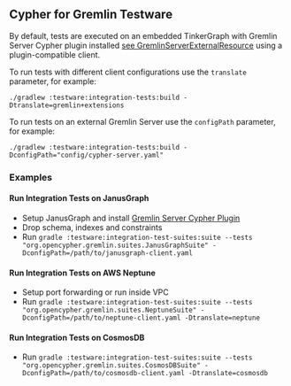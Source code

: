 ## Cypher for Gremlin Testware

By default, tests are executed on an embedded TinkerGraph with Gremlin Server Cypher plugin installed [see GremlinServerExternalResource](testware-common/src/main/java/org/opencypher/gremlin/rules/GremlinServerExternalResource.java) using a plugin-compatible client.

To run tests with different client configurations use the `translate` parameter, for example:

    ./gradlew :testware:integration-tests:build -Dtranslate=gremlin+extensions
    
To run tests on an external Gremlin Server use the `configPath` parameter, for example:    
    
    ./gradlew :testware:integration-tests:build -DconfigPath="config/cypher-server.yaml"
    
### Examples    
    
#### Run Integration Tests on JanusGraph

* Setup JanusGraph and install [Gremlin Server Cypher Plugin](https://github.com/opencypher/cypher-for-gremlin/tree/master/tinkerpop/cypher-gremlin-server-plugin)
* Drop schema, indexes and constraints
* Run `gradle :testware:integration-test-suites:suite --tests "org.opencypher.gremlin.suites.JanusGraphSuite" -DconfigPath=/path/to/janusgraph-client.yaml`

#### Run Integration Tests on AWS Neptune

* Setup port forwarding or run inside VPC
* Run `gradle :testware:integration-test-suites:suite --tests "org.opencypher.gremlin.suites.NeptuneSuite" -DconfigPath=/path/to/neptune-client.yaml -Dtranslate=neptune`

#### Run Integration Tests on CosmosDB

* Run `gradle :testware:integration-test-suites:suite --tests "org.opencypher.gremlin.suites.CosmosDBSuite" -DconfigPath=/path/to/cosmosdb-client.yaml -Dtranslate=cosmosdb`  

